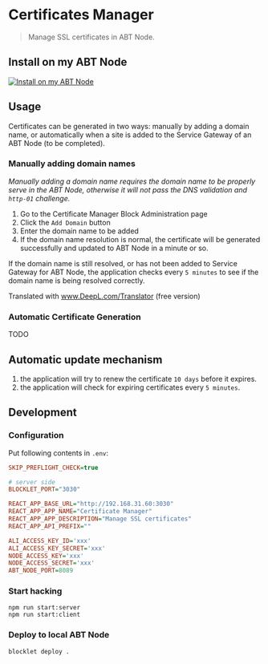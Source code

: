 # Certificates Manager

> Manage SSL certificates in ABT Node.

## Install on my ABT Node

[![Install on my ABT Node](https://raw.githubusercontent.com/blocklet/development-guide/main/assets/install_on_abtnode.svg)](https://install.arcblock.io/?action=blocklet-install&meta_url=https%3A%2F%2Fgithub.com%2Fblocklet%2Fcertificates-manager%2Freleases%2Fdownload%2F0.1.16%2Fblocklet.json)

## Usage

Certificates can be generated in two ways: manually by adding a domain name, or automatically when a site is added to the Service Gateway of an ABT Node (to be completed).

### Manually adding domain names

_Manually adding a domain name requires the domain name to be properly serve in the ABT Node, otherwise it will not pass the DNS validation and `http-01` challenge._

1. Go to the Certificate Manager Block Administration page
1. Click the `Add Domain` button
1. Enter the domain name to be added
1. If the domain name resolution is normal, the certificate will be generated successfully and updated to ABT Node in a minute or so.

If the domain name is still resolved, or has not been added to Service Gateway for ABT Node, the application checks every `5 minutes` to see if the domain name is being resolved correctly.

Translated with www.DeepL.com/Translator (free version)

### Automatic Certificate Generation

TODO

## Automatic update mechanism

1. the application will try to renew the certificate `10 days` before it expires.
1. the application will check for expiring certificates every `5 minutes`.

## Development

### Configuration

Put following contents in `.env`:

```ini
SKIP_PREFLIGHT_CHECK=true

# server side
BLOCKLET_PORT="3030"

REACT_APP_BASE_URL="http://192.168.31.60:3030"
REACT_APP_APP_NAME="Certificate Manager"
REACT_APP_APP_DESCRIPTION="Manage SSL certificates"
REACT_APP_API_PREFIX=""

ALI_ACCESS_KEY_ID='xxx'
ALI_ACCESS_KEY_SECRET='xxx'
NODE_ACCESS_KEY='xxx'
NODE_ACCESS_SECRET='xxx'
ABT_NODE_PORT=8089
```

### Start hacking

```shell
npm run start:server
npm run start:client
```

### Deploy to local ABT Node

```shell
blocklet deploy .
```
